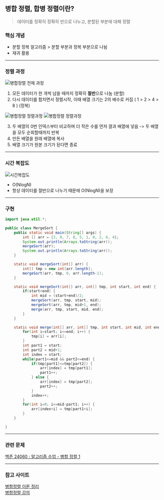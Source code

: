 ## 병합 정렬, 합병 정렬이란?

>  데이터를 정확히 정확히 반으로 나누고, 분할된 부분에 대해 정렬

### 핵심 개념

-   분할 정복 알고리즘 > 분할 부분과 정복 부분으로 나뉨
-   재귀 활용

---

### 정렬 과정

![병합정렬 전체 과정](./mergeSort.PNG)

1.  모든 데이터가 한 개씩 남을 때까지 정확히 **절반**으로 나눔 (분할)
2.  다시 데이터를 합치면서 정렬시작, 이때 배열 크기는 2의 배수로 커짐 ( 1 > 2 > 4 > 8 ) (정복)

![병합정렬 정렬과정](./mergeSort1.PNG)
![병합정렬 정렬과정](./mergeSort2.PNG)

3.  두 배열의 0번 인덱스부터 비교하며 더 작은 수를 먼저 결과 배열에 넣음 -> 두 배열을 모두 순회할때까지 반복
4.  만든 배열을 원래 배열에 복사
5.  배열 크기가 원본 크기가 된다면 종료

---

### 시간 복잡도

![시간복잡도](./Time.PNG)

-   O(NlogN)
-   항상 데이터를 절반으로 나누기 때문에 O(NlogN)을 보장

---

### 구현

```Java
import java.util.*;

public class MergeSort {
    public static void main(String[] args) {
        int [] arr = {3, 9, 7, 8, 5, 1, 0, 2, 6, 4};
        System.out.println(Arrays.toString(arr));
        mergeSort(arr);
        System.out.println(Arrays.toString(arr));
    }

    static void mergeSort(int[] arr) {
        int[] tmp = new int[arr.length];
        mergeSort(arr, tmp, 0, arr.length-1);
    }

    static void mergeSort(int[] arr, int[] tmp, int start, int end) {
        if(start<end) {
            int mid = (start+end)/2;
            mergeSort(arr, tmp, start, mid);
            mergeSort(arr, tmp, mid+1, end);
            merge(arr, tmp, start, mid, end);
        }
    }

    static void merge(int[] arr, int[] tmp, int start, int mid, int end) {
        for(int i=start; i<=end; i++) {
            tmp[i] = arr[i];
        }
        int part1 = start;
        int part2 = mid+1;
        int index = start;
        while(part1<=mid && part2<=end) {
            if(tmp[part1]<=tmp[part2]) {
                arr[index] = tmp[part1];
                part1++;
            } else {
                arr[index] = tmp[part2];
                part2++;
            }
            index++;
        }
        for(int i=0; i<=mid-part1; i++) {
            arr[index+i] = tmp[part1+i];
        }
    }

}
```

---

### 관련 문제

[백준 24060 : 알고리즘 수업 - 병합 정렬 1](https://www.acmicpc.net/problem/24060)

---

### 참고 사이트

[병합정렬 이론 정리](https://st-lab.tistory.com/233)  
[병합정렬 강의](https://www.youtube.com/watch?v=QAyl79dCO_k)